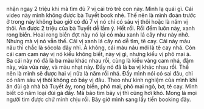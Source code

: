 nhận ngay 2 triệu khi mà tìm đủ 7 vị cái trò trẻ con này. Mình lạ quái gì. Cái video này mình không được bà Tuyết book nhé. Thế nên là mình đoán trước ở trong này không bao giờ có đủ 7 vị nó chỉ có sáu vị thôi hoặc là năm vị thôi. Ăn được 2 triệu của bà Tuyết dễ lắm ý. Hết rồi. Rồi đếm luôn này, xanh rong biển. Hoai rong biển đợt này nó lại có màu xanh lá cây như này nhở. Nhưng mà vị nó vẫn thế. Cái vị xanh lá cây nó dễ tìm, tê cay. Cái này màu nâu thì chắc là sôcola đây nhỉ. À không, cái màu nâu mới là tê cay nhá. Còn cái cam cam này vị nó kiểu không biết, này vị gì, nhưng kiểu vị phô mai á. Ba cái này nó đã là ba màu khác nhau rồi, cùng là kiểu vàng cam nhá, đậm này, vừa vừa này, và màu nhạt này. Đấy nó đã là ba vị khác nhau rồi. Thế nên là mình sẽ được hai vị nữa là năm rồi nhá. Đấy mình nói có sai đâu, chỉ có năm sáu vị thôi không có bảy vị đâu. Theo như kinh nghiệm của mình khi ăn đùi gà nhà bà Tuyết ấy, rong biển, phô mai, phô mai ngô, bơ, tê cay. Mình biết có năm loại đùi gà đấy. Mà bảo tìm bảy vị thì cũng hơi khó. Mong là mọi người tìm được chứ mình chịu rồi. Bây giờ mình sang lấy tiền booking đây.